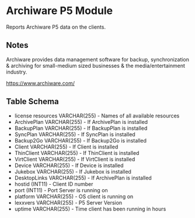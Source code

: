 Archiware P5 Module
====================

Reports Archiware P5 data on the clients.

Notes
-----

Archiware provides data management software for backup, synchronization & archiving for small-medium sized businesses & the media/entertainment industry.

https://www.archiware.com/

Table Schema
-----

* license resources   VARCHAR(255) - Names of all available resources
* ArchivePlan         VARCHAR(255) - If ArchivePlan is installed
* BackupPlan          VARCHAR(255) - If BackupPlan is installed
* SyncPlan            VARCHAR(255) - If SyncPlan is installed   
* Backup2Go           VARCHAR(255) - If Backup2Go is installed
* Client              VARCHAR(255) - If Client is installed
* ThinClient          VARCHAR(255) - If ThinClient is installed
* VirtClient          VARCHAR(255) - If VirtClient is installed
* Device              VARCHAR(255) - If Device is installed
* Jukebox             VARCHAR(255) - If Jukebox is installed
* DesktopLinks        VARCHAR(255) - If ArchivePlan is installed
* hostid              (INT11)      - Client ID number
* port                (INT11)      - Port Server is running on
* platform            VARCHAR(255) - OS client is running on
* lexxvers            VARCHAR(255) - P5 Server Version
* uptime              VARCHAR(255) - Time client has been running in hours
